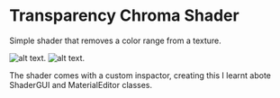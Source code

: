 # Transparency Chroma Shader

Simple shader that removes a color range from a texture.  

![alt text](https://github.com/TutanDev/UnityPortfolio/blob/master/UnityProject/Assets/ReadMeImages/TransChromaOff.JPG).
![alt text](https://github.com/TutanDev/UnityPortfolio/blob/master/UnityProject/Assets/ReadMeImages/TransChromaOn.JPG).


The shader comes with a custom inspactor, creating this I learnt abote ShaderGUI and MaterialEditor classes.
